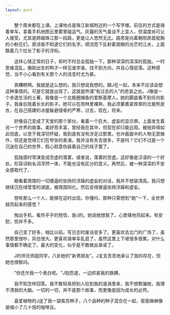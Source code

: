 ```yaml
---
layout: post
---
```

　　整个周末都在上课。上课地点是珠江新城附近的一个写字楼。前往的方式是骑着单车，拿着手机地图云里雾里碰运气。灰霾的天气虽谈不上宜人，但温度尚可让人接受。尤其是跨越珠江那一段路，更是让人悠然无比。路旁是向着朝阳昂首挺胸的小粉花们，原谅我不知道它们的名字。顺流而下反射着晃眼的光芒的江水，上面飘着几个拉长了影子的浮标。

　　这样心情正常的日子，却时不时总会孤独一下。那种深深的深深的孤独。一时思维混乱，像刚出生的鸭子一样见谁学谁。找不到方向，并且心情低落。这种感觉，当不小心看到有关那个人的消息时尤为甚。

　　真糟糕啊。我就是这么想的。我只想说我想的。跟J在一起，本来不应该会想这种事情的。可是它就是出现了。这就是所谓"有过去的人"的悲哀之处。J像是一个赤道生活的土著，我像是一个北极圈捕鱼的爱斯基摩人。她的脚底看不到任何影子。我身后拖着长长的影子。她可以在雨林里裸奔。我必须要裹紧厚厚的北极熊皮衣，在自己搭建的冰屋躲避侵骨的严寒，过去，现在，将来。

　　好像自己变成了天堂的那个家伙，看着一个巨大、虚妄的显示屏。上面发生着另一个世界的故事。美好而丰富，曾经我在其中，但现在却只能远观。被抛弃得如此彻底，以至于我深切怀疑，我到底有没有涉足过那里。也许画面中的人物无意做作，但还是觉得它们在夸张的表演。我并没有失去很多，不是吗？它们不过是一个沉迷在自己的世界，假心假意伪装着自己的戏子罢了。

　　孤独感时常演变成空虚的落寞，或者说，落寞的空虚。这好像是汉语的一个好处，形容词和名词浑然一体，不能也没有区分的意义。再然后，被一种深深的不安全感取代了。

　　眼看着周围的一切傻逼的张扬的浮躁的虚妄的对话，我并不想装清高。我只想继续沉在绿莹莹的湖底，被周围同化。然后变得傻逼张扬浮躁和虚妄。

　　想有那么一个人，能够在这时出现。你懂吗，那种只需想到"她"一下，全世界就亮起来的感觉？

　　掏出手机，看热乎乎的短信，是J的。她说她想我了。心里倏地亮起来。有安慰，但并不多。

　　自己变了好多，相比以前。写日志时废话变多了。更喜欢去北门的广场了，虽然那里很吵，风也很大。更喜欢骑单车乱逛了，虽然这里上下坡很多很累。对什么事情都不确定了。最大的变化，似乎是不敢做出承诺了。

　　J的师兄师姐同学，八卦她的"新男朋友"。J支支吾吾地承认了我的存在，但她也很郁闷。

　　"你还欠我一个表白呢。"J抱怨道，一边抓紧我的胳膊。

　　我不知怎样回答。我不敢轻易把别人拉到我的漩涡里来，我不想欺骗她，我理不清我的大脑。一切的一切，并不是那个故事，而更像是因为成长的必然。

　　喜爱植物的J送了我一袋紫苏种子，八个品种的种子混合在一起，密密麻麻像是缩小了几十倍的咖啡豆。